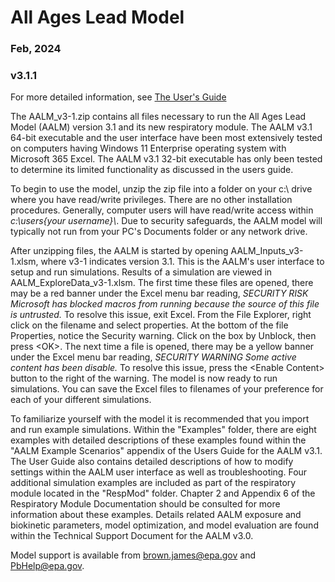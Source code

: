 # All Ages Lead Model 

### Feb, 2024

### v3.1.1

For more detailed information, see [The User's Guide](https://cfpub.epa.gov/si/si_public_record_Report.cfm?dirEntryId=366855&Lab=CPHEA)

The AALM_v3-1.zip contains all files necessary to run the All Ages Lead Model (AALM) version 3.1 and its new respiratory module. The AALM v3.1 64-bit executable and the user interface have been most extensively tested on computers having Windows 11 Enterprise operating system with Microsoft 365 Excel. The AALM v3.1 32-bit executable has only been tested to determine its limited functionality as discussed in the users guide. 

To begin to use the model, unzip the zip file into a folder on your c:\ drive where you have read/write privileges. There are no other installation procedures. Generally, computer users will have read/write access within *c:\users\{your username}\\*. Due to security safeguards, the AALM model will typically not run from your PC's Documents folder or any network drive. 

After unzipping files, the AALM is started by opening AALM_Inputs_v3-1.xlsm, where v3-1 indicates version 3.1. This is the AALM's user interface to setup and run simulations. Results of a simulation are viewed in AALM_ExploreData_v3-1.xlsm. The first time these files are opened, there may be a red banner under the Excel menu bar reading, *SECURITY RISK  Microsoft has blocked macros from running because the source of this file is untrusted.* To resolve this issue, exit Excel. From the File Explorer, right click on the filename and select properties. At the bottom of the file Properties, notice the Security warning. Click on the box by Unblock, then press \<OK>. The next time a file is opened, there may be a yellow banner under the Excel menu bar reading, *SECURITY WARNING  Some active content has been disable.* To resolve this issue, press the \<Enable Content> button to the right of the warning. The model is now ready to run simulations. You can save the Excel files to filenames of your preference for each of your different simulations. 

To familiarize yourself with the model it is recommended that you import and run example simulations. Within the "Examples" folder, there are eight examples with detailed descriptions of these examples found within the "AALM Example Scenarios" appendix of the Users Guide for the AALM v3.1. The User Guide also contains detailed descriptions of how to modify settings within the AALM user interface as well as troubleshooting. Four additional simulation examples are included as part of the respiratory module located in the "RespMod" folder. Chapter 2 and Appendix 6 of the Respiratory Module Documentation should be consulted for more information about these examples. Details related AALM exposure and biokinetic parameters, model optimization, and model evaluation are found within the Technical Support Document for the AALM v3.0. 

Model support is available from brown.james@epa.gov and PbHelp@epa.gov. 
